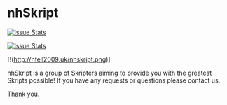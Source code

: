 nhSkript
========

[![Issue Stats](http://issuestats.com/github/nhSkript/nhSkript/badge/pr?style=flat)](http://issuestats.com/github/nhSkript/nhSkript)

[![Issue Stats](http://issuestats.com/github/nhSkript/nhSkript/badge/issue?style=flat)](http://issuestats.com/github/nhSkript/nhSkript)

[!(http://nfell2009.uk/nhskript.png)]

nhSkript is a group of Skripters aiming to provide you with the greatest Skripts possible! If you have any requests or questions please contact us.

Thank you.
